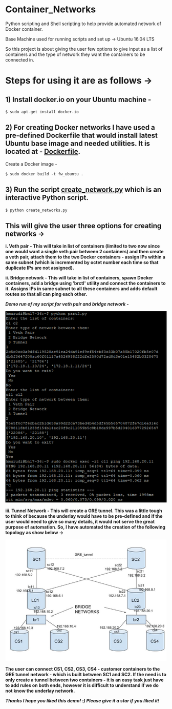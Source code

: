 # Container_Networks
Python scripting and Shell scripting to help provide automated network of Docker container.

Base Machine used for running scripts and set up -> Ubuntu 16.04 LTS

So this project is about giving the user few options to give input as a list of containers and the type of network they want the containers to be connected in.

# Steps for using it are as follows ->

## 1) Install docker.io on your Ubuntu machine - 
```
$ sudo apt-get install docker.io
```

## 2) For creating Docker networks I have used a pre-defined Dockerfile that would install latest Ubuntu base image and needed utilities. It is located at - [Dockerfile](https://github.com/kmurudi/Container_Networks/blob/master/Dockerfile).

Create a Docker image - 
```
$ sudo docker build -t fw_ubuntu .
```
## 3) Run the script [create_network.py](https://github.com/kmurudi/Container_Networks/blob/master/create_network.py) which is an interactive Python script. 
```
$ python create_networks.py

```
## This will give the user three options for creating networks ->
**i. Veth pair - This will take in list of containers (limited to two now since one would want a single veth pair between 2 containers) and then create a veth pair, attach them to the two Docker containers - assign IPs within a same subnet (which is incremented by octet number each time so that duplicate IPs are not assigned).**

**ii. Bridge network - This will take in list of containers, spawn Docker containers, add a bridge using 'brctl' utility and connect the containers to it. Assigns IPs in same subnet to all these containers and adds default routes so that all can ping each other.**

**_Demo run of my script for veth pair and bridge network -_**

![demo](https://github.com/kmurudi/Container_Networks/blob/master/part2_br_veth_demo.PNG)

**iii. Tunnel Network - This will create a GRE tunnel. This was a little tough to think of because the underlay would have to be pre-defined and if the user would need to give so many details, it would not serve the great purpose of automation. So, I have automated the creation of the following topology as show below ->**


![Topology of the Automated network for GRE tunneling option](https://github.com/kmurudi/Container_Networks/blob/master/topology.jpg)

**The user can connect CS1, CS2, CS3, CS4 - customer containers to the GRE tunnel network - which is built between SC1 and SC2. If the need is to only create a tunnel between two containers - it is an easy task just have to add rules on both ends, however it is difficult to understand if we do not know the underlay network.**

**_Thanks I hope you liked this demo! :) Please give it a star if you liked it!_**



